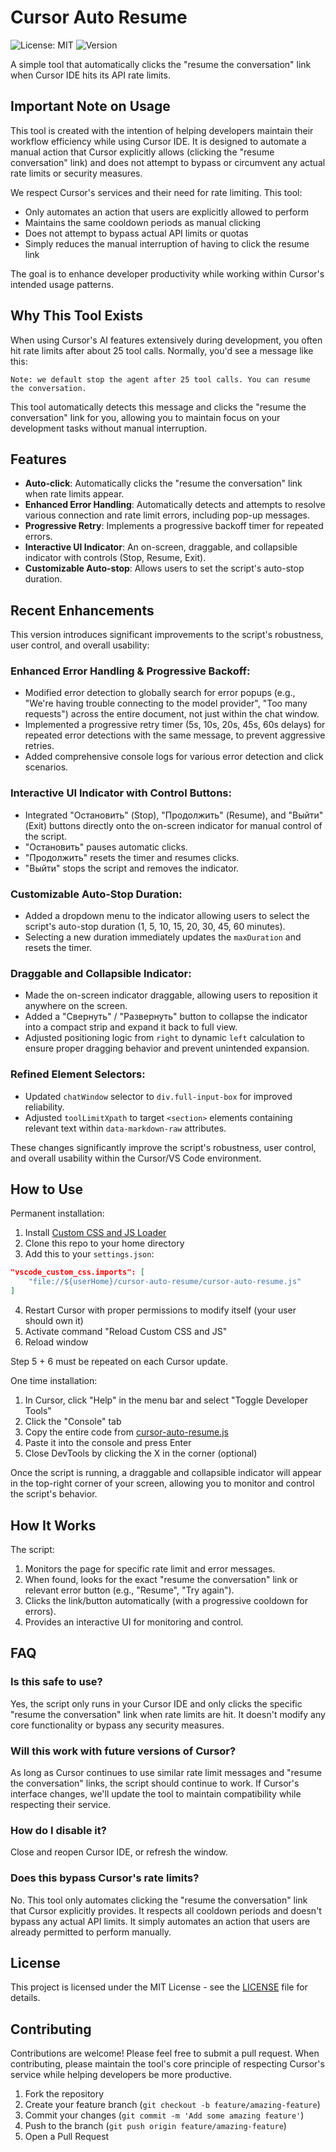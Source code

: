 # Cursor Auto Resume

![License: MIT](https://img.shields.io/badge/License-MIT-blue.svg)
![Version](https://img.shields.io/badge/Version-1.0.0-green.svg)

A simple tool that automatically clicks the "resume the conversation" link when Cursor IDE hits its API rate limits.

## Important Note on Usage

This tool is created with the intention of helping developers maintain their workflow efficiency while using Cursor IDE. It is designed to automate a manual action that Cursor explicitly allows (clicking the "resume conversation" link) and does not attempt to bypass or circumvent any actual rate limits or security measures.

We respect Cursor's services and their need for rate limiting. This tool:
- Only automates an action that users are explicitly allowed to perform
- Maintains the same cooldown periods as manual clicking
- Does not attempt to bypass actual API limits or quotas
- Simply reduces the manual interruption of having to click the resume link

The goal is to enhance developer productivity while working within Cursor's intended usage patterns.

## Why This Tool Exists

When using Cursor's AI features extensively during development, you often hit rate limits after about 25 tool calls. Normally, you'd see a message like this:

```
Note: we default stop the agent after 25 tool calls. You can resume the conversation.
```

This tool automatically detects this message and clicks the "resume the conversation" link for you, allowing you to maintain focus on your development tasks without manual interruption.

## Features

- **Auto-click**: Automatically clicks the "resume the conversation" link when rate limits appear.
- **Enhanced Error Handling**: Automatically detects and attempts to resolve various connection and rate limit errors, including pop-up messages.
- **Progressive Retry**: Implements a progressive backoff timer for repeated errors.
- **Interactive UI Indicator**: An on-screen, draggable, and collapsible indicator with controls (Stop, Resume, Exit).
- **Customizable Auto-stop**: Allows users to set the script's auto-stop duration.

## Recent Enhancements

This version introduces significant improvements to the script's robustness, user control, and overall usability:

### Enhanced Error Handling & Progressive Backoff:
- Modified error detection to globally search for error popups (e.g., "We're having trouble connecting to the model provider", "Too many requests") across the entire document, not just within the chat window.
- Implemented a progressive retry timer (5s, 10s, 20s, 45s, 60s delays) for repeated error detections with the same message, to prevent aggressive retries.
- Added comprehensive console logs for various error detection and click scenarios.

### Interactive UI Indicator with Control Buttons:
- Integrated "Остановить" (Stop), "Продолжить" (Resume), and "Выйти" (Exit) buttons directly onto the on-screen indicator for manual control of the script.
- "Остановить" pauses automatic clicks.
- "Продолжить" resets the timer and resumes clicks.
- "Выйти" stops the script and removes the indicator.

### Customizable Auto-Stop Duration:
- Added a dropdown menu to the indicator allowing users to select the script's auto-stop duration (1, 5, 10, 15, 20, 30, 45, 60 minutes).
- Selecting a new duration immediately updates the `maxDuration` and resets the timer.

### Draggable and Collapsible Indicator:
- Made the on-screen indicator draggable, allowing users to reposition it anywhere on the screen.
- Added a "Свернуть" / "Развернуть" button to collapse the indicator into a compact strip and expand it back to full view.
- Adjusted positioning logic from `right` to dynamic `left` calculation to ensure proper dragging behavior and prevent unintended expansion.

### Refined Element Selectors:
- Updated `chatWindow` selector to `div.full-input-box` for improved reliability.
- Adjusted `toolLimitXpath` to target `<section>` elements containing relevant text within `data-markdown-raw` attributes.

These changes significantly improve the script's robustness, user control, and overall usability within the Cursor/VS Code environment.

## How to Use

Permanent installation:

1. Install [Custom CSS and JS Loader](https://marketplace.visualstudio.com/items?itemName=be5invis.vscode-custom-css)
2. Clone this repo to your home directory
3. Add this to your `settings.json`:

```json
"vscode_custom_css.imports": [
    "file://${userHome}/cursor-auto-resume/cursor-auto-resume.js"
]
```

4. Restart Cursor with proper permissions to modify itself (your user should own it)
5. Activate command "Reload Custom CSS and JS"
6. Reload window

Step 5 + 6 must be repeated on each Cursor update.

One time installation:

1. In Cursor, click "Help" in the menu bar and select "Toggle Developer Tools"
2. Click the "Console" tab
3. Copy the entire code from [cursor-auto-resume.js](cursor-auto-resume.js)
4. Paste it into the console and press Enter
5. Close DevTools by clicking the X in the corner (optional)

Once the script is running, a draggable and collapsible indicator will appear in the top-right corner of your screen, allowing you to monitor and control the script's behavior.

## How It Works

The script:

1. Monitors the page for specific rate limit and error messages.
2. When found, looks for the exact "resume the conversation" link or relevant error button (e.g., "Resume", "Try again").
3. Clicks the link/button automatically (with a progressive cooldown for errors).
4. Provides an interactive UI for monitoring and control.

## FAQ

### Is this safe to use?
Yes, the script only runs in your Cursor IDE and only clicks the specific "resume the conversation" link when rate limits are hit. It doesn't modify any core functionality or bypass any security measures.

### Will this work with future versions of Cursor?
As long as Cursor continues to use similar rate limit messages and "resume the conversation" links, the script should continue to work. If Cursor's interface changes, we'll update the tool to maintain compatibility while respecting their service.

### How do I disable it?
Close and reopen Cursor IDE, or refresh the window.

### Does this bypass Cursor's rate limits?
No. This tool only automates clicking the "resume the conversation" link that Cursor explicitly provides. It respects all cooldown periods and doesn't bypass any actual API limits. It simply automates an action that users are already permitted to perform manually.

## License

This project is licensed under the MIT License - see the [LICENSE](LICENSE) file for details.

## Contributing

Contributions are welcome! Please feel free to submit a pull request. When contributing, please maintain the tool's core principle of respecting Cursor's service while helping developers be more productive.

1. Fork the repository
2. Create your feature branch (`git checkout -b feature/amazing-feature`)
3. Commit your changes (`git commit -m 'Add some amazing feature'`)
4. Push to the branch (`git push origin feature/amazing-feature`)
5. Open a Pull Request